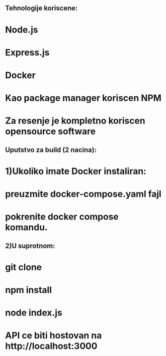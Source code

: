 ## Tehnologije koriscene:
# Node.js
# Express.js
# Docker

# Kao package manager koriscen NPM

# Za resenje je kompletno koriscen opensource software

## Uputstvo za build (2 nacina):

# 1)Ukoliko imate Docker instaliran:
# preuzmite docker-compose.yaml fajl
# pokrenite docker compose komandu.

## 2)U suprotnom:
# git clone
# npm install
# node index.js

# API ce biti hostovan na http://localhost:3000
